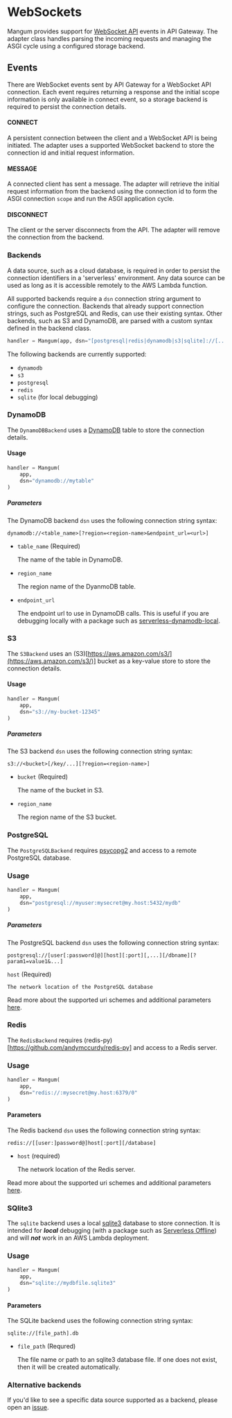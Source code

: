 # WebSockets

Mangum provides support for [WebSocket API](https://docs.aws.amazon.com/apigateway/latest/developerguide/apigateway-websocket-api.html) events in API Gateway. The adapter class handles parsing the incoming requests and managing the ASGI cycle using a configured storage backend.

## Events

There are WebSocket events sent by API Gateway for a WebSocket API connection. Each event requires returning a response and the initial scope information is only available in connect event, so a storage backend is required to persist the connection details.

#### CONNECT

A persistent connection between the client and a WebSocket API is being initiated. The adapter uses a supported WebSocket backend to store the connection id and initial request information.

#### MESSAGE

A connected client has sent a message. The adapter will retrieve the initial request information from the backend using the connection id to form the ASGI connection `scope` and run the ASGI application cycle.

#### DISCONNECT

The client or the server disconnects from the API. The adapter will remove the connection from the backend.

### Backends

A data source, such as a cloud database, is required in order to persist the connection identifiers in a 'serverless' environment. Any data source can be used as long as it is accessible remotely to the AWS Lambda function.

All supported backends require a `dsn` connection string argument to configure the connection. Backends that already support connection strings, such as PostgreSQL and Redis, can use their existing syntax. Other backends, such as S3 and DynamoDB, are parsed with a custom syntax defined in the backend class.

```python
handler = Mangum(app, dsn="[postgresql|redis|dynamodb|s3|sqlite]://[...]")
```

The following backends are currently supported:

 - `dynamodb`
 - `s3`
 - `postgresql`
 - `redis`
 - `sqlite` (for local debugging)

### DynamoDB

The `DynamoDBBackend` uses a [DynamoDB](https://aws.amazon.com/dynamodb/) table to store the connection details.

#### Usage

```python
handler = Mangum(
    app,
    dsn="dynamodb://mytable"
)
```

##### Parameters

The DynamoDB backend `dsn` uses the following connection string syntax:

```
dynamodb://<table_name>[?region=<region-name>&endpoint_url=<url>]
```

- `table_name` (Required)

    The name of the table in DynamoDB.  

- `region_name`
    
    The region name of the DyanmoDB table.

- `endpoint_url`

    The endpoint url to use in DynamoDB calls. This is useful if you are debugging locally with a package such as [serverless-dynamodb-local](https://github.com/99xt/serverless-dynamodb-local).

### S3

The `S3Backend` uses an (S3)[https://aws.amazon.com/s3/](https://aws.amazon.com/s3/)] bucket as a key-value store to store the connection details.

#### Usage

```python
handler = Mangum(
    app,
    dsn="s3://my-bucket-12345"
)
```

##### Parameters

The S3 backend `dsn` uses the following connection string syntax:

```
s3://<bucket>[/key/...][?region=<region-name>]
```

- `bucket` (Required)
    
    The name of the bucket in S3.

- `region_name`
    
    The region name of the S3 bucket.

### PostgreSQL

The `PostgreSQLBackend` requires [psycopg2](https://github.com/psycopg/psycopg2) and access to a remote PostgreSQL database.

### Usage

```python
handler = Mangum(
    app,
    dsn="postgresql://myuser:mysecret@my.host:5432/mydb"
)
```

##### Parameters

The PostgreSQL backend `dsn` uses the following connection string syntax:

```
postgresql://[user[:password]@][host][:port][,...][/dbname][?param1=value1&...]
```

`host` (Required)

    The network location of the PostgreSQL database

Read more about the supported uri schemes and additional parameters [here](https://www.postgresql.org/docs/10/libpq-connect.html#LIBPQ-CONNSTRING).

### Redis

The `RedisBackend` requires (redis-py)[https://github.com/andymccurdy/redis-py] and access to a Redis server.

### Usage

```python
handler = Mangum(
    app,
    dsn="redis://:mysecret@my.host:6379/0"
)
```

#### Parameters

The Redis backend `dsn` uses the following connection string syntax:

```
redis://[[user:]password@]host[:port][/database]
```

- `host` (required)
    
    The network location of the Redis server.

Read more about the supported uri schemes and additional parameters [here](https://www.iana.org/assignments/uri-schemes/prov/redis).

### SQlite3

The `sqlite` backend uses a local [sqlite3](https://docs.python.org/3/library/sqlite3.html) database to store connection. It is intended for ***local*** debugging (with a package such as [Serverless Offline](https://github.com/dherault/serverless-offline)) and will ***not*** work in an AWS Lambda deployment.

### Usage

```python
handler = Mangum(
    app,
    dsn="sqlite://mydbfile.sqlite3"
)
```

#### Parameters

The SQLite backend uses the following connection string syntax:

```
sqlite://[file_path].db
```

- `file_path` (Requred)

    The file name or path to an sqlite3 database file. If one does not exist, then it will be created automatically.

### Alternative backends

If you'd like to see a specific data source supported as a backend, please open an [issue](https://github.com/erm/mangum/issues).